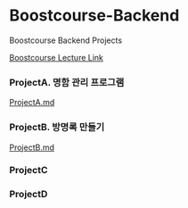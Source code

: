 # Boostcourse-Backend
Boostcourse Backend Projects

[Boostcourse Lecture Link](https://www.boostcourse.org/web326/joinLectures/28762)

### ProjectA. 명함 관리 프로그램
[ProjectA.md](https://github.com/timel2ss/Boostcourse-Backend/blob/master/ProjectA/ProjectA.md)

### ProjectB. 방명록 만들기
[ProjectB.md](https://github.com/timel2ss/Boostcourse-Backend/blob/master/ProjectB/ProjectB.md)

### ProjectC

### ProjectD
